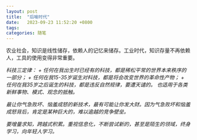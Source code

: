 ```yaml
---
layout: post
title:  "后喻时代"
date:   2023-09-23 11:52:20 +0800
tags:   
categories: 随笔
---
```


农业社会，知识是线性储存，依赖人的记忆来储存。工业时代，知识存量不再依赖人，工具的使用变得非常重要。

<i>
科技三定律：

<i>
+ 任何在我出生时已经有的科技，都是稀松平常的世界本来秩序的一部分；
+ 任何在我15-35岁诞生对科技，都是将会改变世界的革命性产物；
+ 任何在我35岁之后诞生的科技，都是违反自然规律，要遭天谴的。

<i>
也适用于各类新鲜事物、模式、观念的抵触。

最让你气急败坏、恼羞成怒的新技术，最有可能让你发大财。因为气急败坏和恼羞成怒背后，肯定是某种巨大的，难以逾越的竞争壁垒。

要增量求知，跨越式积累。重视信息化，不断尝试新的，甚至是陌生的领域，终身学习，向年轻人学习。
